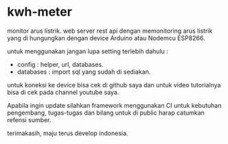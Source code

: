 # kwh-meter
monitor arus listrik.
web server rest api dengan memonitoring arus listrik yang di hungungkan dengan device Arduino atau Nodemcu ESP8266.


untuk menggunakan jangan lupa setting terlebih dahulu :
- config : helper, url, databases.
- databases : import sql yang sudah di sediakan.

untuk koneksi ke device bisa cek di github saya dan untuk video tutorialnya bisa di cek pada channel youtube saya.

Apabila ingin update silahkan framework menggunakan CI untuk kebutuhan pengembang, tugas-tugas dan bilang untuk di public harap catumkan refensi sumber.

terimakasih, maju terus develop indonesia.
